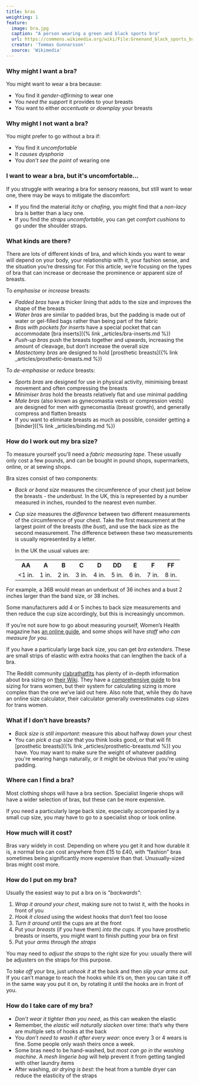 ```yaml
---
title: bras
weighting: 1
feature:
  image: bra.jpg
  caption: "A person wearing a green and black sports bra"
  url: https://commons.wikimedia.org/wiki/File:Greenand_black_sports_bra.jpg
  creator: 'Tommas Gunnarsson'
  source: 'Wikimedia'
---
```

### Why might I want a bra?
You might want to wear a bra because:

* You find it *gender-affirming* to wear one
* You *need the support* it provides to your breasts
* You want to either *accentuate* or *downplay* your breasts

### Why might I not want a bra?
You might prefer to go without a bra if:

* You find it *uncomfortable*
* It *causes dysphoria*
* You *don’t see the point* of wearing one

### I want to wear a bra, but it's uncomfortable...

If you struggle with wearing a bra for sensory reasons, but still want to wear one, there may be ways to mitigate the discomfort:
* If you find the material *itchy* or *chafing*, you might find that a *non-lacy* bra is better than a lacy one.
* If you find the *straps uncomfortable*, you can get *comfort cushions* to go under the shoulder straps.

### What kinds are there?

There are lots of different kinds of bra, and which kinds you want to wear will depend on your body, your relationship with it, your fashion sense, and the situation you’re dressing for. For this article, we’re focusing on the types of bra that can increase or decrease the prominence or apparent size of breasts.

To *emphasise* or *increase* breasts:

* *Padded bras* have a thicker lining that adds to the size and improves the shape of the breasts
* *Water bras* are similar to padded bras, but the padding is made out of water or gel-filled bags rather than being part of the fabric
* *Bras with pockets for inserts* have a special pocket that can accommodate [bra inserts]({% link _articles/bra-inserts.md %})
* *Push-up bras* push the breasts together and upwards, increasing the amount of cleavage, but don’t increase the overall size
* *Mastectomy bras* are designed to hold [prosthetic breasts]({% link _articles/prosthetic-breasts.md %})

To *de-emphasise* or *reduce* breasts:

* *Sports bras* are designed for use in physical activity, minimising breast movement and often compressing the breasts
* *Minimiser bras* hold the breasts relatively flat and use minimal padding
* *Male bras* (also known as gynecomastia vests or compression vests) are designed for men with gynecomastia (breast growth), and generally compress and flatten breasts
* If you want to eliminate breasts as much as possible, consider getting a [binder]({% link _articles/binding.md %})


### How do I work out my bra size?
To measure yourself you’ll need a *fabric measuring tape*. These usually only cost a few pounds, and can be bought in pound shops, supermarkets, online, or at sewing shops.

Bra sizes consist of two components:

* *Back or band size* measures the circumference of your chest just below the breasts - the *underbust*. In the UK, this is represented by a number measured in inches, rounded to the nearest even number.
* *Cup size* measures the *difference* between two different measurements of the circumference of your chest. Take the first measurement at the largest point of the breasts (the *bust*), and use the back size as the second measurement. The difference between these two measurements is usually represented by a letter.

  In the UK the usual values are:

  <table class="size-table">
    <tr>
      <th>AA</th>
      <th>A</th>
      <th>B</th>
      <th>C</th>
      <th>D</th>
      <th>DD</th>
      <th>E</th>
      <th>F</th>
      <th>FF</th>
    </tr>
    <tr>
      <td>&lt;1 in.</td>
      <td>1 in.</td>
      <td>2 in.</td>
      <td>3 in.</td>
      <td>4 in.</td>
      <td>5 in.</td>
      <td>6 in.</td>
      <td>7 in.</td>
      <td>8 in.</td>
    </tr>
  </table>

For example, a 36B would mean an underbust of 36 inches and a bust 2 inches larger than the band size, or 38 inches.

Some manufacturers add 4 or 5 inches to back size measurements and then reduce the cup size accordingly, but this is increasingly uncommon.

If you’re not sure how to go about measuring yourself, Women’s Health magazine has [an online guide](https://www.womenshealthmag.com/uk/gym-wear/a700109/how-to-measure-bra-size/), and some shops will have *staff who can measure for you*.

If you have a particularly large back size, you can get *bra extenders*. These are small strips of elastic with extra hooks that can lengthen the back of a bra.

The Reddit community [r/abrathatfits](https://www.reddit.com/r/abrathatfits) has plenty of in-depth information about bra sizing on [their Wiki](https://www.reddit.com/r/abrathatfits/wiki/index). They have a [comprehensive guide](https://www.reddit.com/r/ABraThatFits/wiki/mtfguide/) to bra sizing for trans women, but their system for calculating sizing is more complex than the one we’ve laid out here. Also note that, while they do have an online size calculator, their calculator generally overestimates cup sizes for trans women.

### What if I don’t have breasts?

* *Back size is still important:* measure this about halfway down your chest
* You can *pick a cup size* that you think looks good, or that will fit [prosthetic breasts]({% link _articles/prosthetic-breasts.md %}) you have. You may want to make sure the weight of whatever padding you're wearing hangs naturally, or it might be obvious that you're using padding.

### Where can I find a bra?

Most clothing shops will have a bra section. Specialist lingerie shops will have a wider selection of bras, but these can be more expensive.

If you need a particularly large back size, especially accompanied by a small cup size, you may have to go to a specialist shop or look online.

### How much will it cost?

Bras vary widely in cost. Depending on where you get it and how durable it is, a normal bra can cost anywhere from £15 to £40, with “fashion” bras sometimes being significantly more expensive than that. Unusually-sized bras might cost more.

### How do I put on my bra?

Usually the easiest way to put a bra on is *"backwards"*:

1. *Wrap it around your chest*, making sure not to twist it, with the hooks in front of you
2. *Hook it closed* using the widest hooks that don’t feel too loose
3. *Turn it around* until the cups are at the front
4. Put your *breasts* (if you have them) *into the cups*. If you have prosthetic breasts or inserts, you might want to finish putting your bra on first
5. Put your *arms through the straps*

You may need to *adjust the straps* to the right size for you: usually there will be adjusters on the straps for this purpose.

To *take off* your bra, just *unhook it* at the back and then *slip your arms out*. If you can’t manage to reach the hooks while it’s on, then you can take it off in the same way you put it on, by rotating it until the hooks are in front of you.

### How do I take care of my bra?

* *Don’t wear it tighter than you need*, as this can weaken the elastic
* Remember, the *elastic will naturally slacken* over time: that’s why there are multiple sets of hooks at the back
* You *don’t need to wash it after every wear*: once every 3 or 4 wears is fine. Some people only wash theirs once a week.
* Some bras need to be hand-washed, but *most can go in the washing machine*. A *mesh lingerie bag* will help prevent it from getting tangled with other laundry items
* After washing, *air drying is best*: the heat from a tumble dryer can reduce the elasticity of the straps
